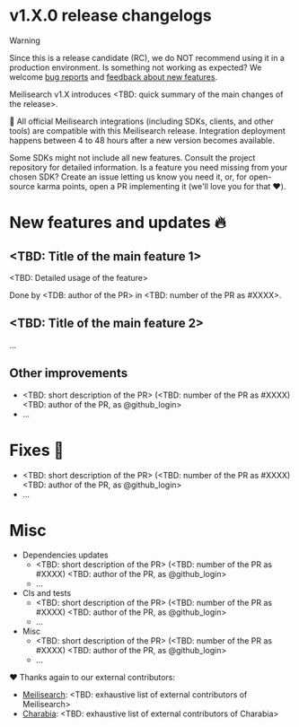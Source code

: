 # v1.X.0 release changelogs

<!-- The following line should ONLY be put PRE-release changelogs -->
> [!WARNING]
> Since this is a release candidate (RC), we do NOT recommend using it in a production environment. Is something not working as expected? We welcome [bug reports](https://github.com/meilisearch/meilisearch/issues/new/choose) and [feedback about new features](https://github.com/meilisearch/product/discussions).

Meilisearch v1.X introduces <TBD: quick summary of the main changes of the release>.

<!-- The following lines should NOT be put in the PRE-release changelogs -->
🧰 All official Meilisearch integrations (including SDKs, clients, and other tools) are compatible with this Meilisearch release. Integration deployment happens between 4 to 48 hours after a new version becomes available.

<!-- The following lines should NOT be put in the PRE-release changelogs -->
Some SDKs might not include all new features. Consult the project repository for detailed information. Is a feature you need missing from your chosen SDK? Create an issue letting us know you need it, or, for open-source karma points, open a PR implementing it (we'll love you for that ❤️).

# New features and updates 🔥

## <TBD: Title of the main feature 1>

<TBD: Detailed usage of the feature>

Done by <TDB: author of the PR> in <TBD: number of the PR as #XXXX>.

## <TBD: Title of the main feature 2>

...

## Other improvements

* <TBD: short description of the PR> (<TBD: number of the PR as #XXXX) <TBD: author of the PR, as @github_login>
* ...

# Fixes 🐞

* <TBD: short description of the PR> (<TBD: number of the PR as #XXXX) <TBD: author of the PR, as @github_login>
* ...

# Misc

* Dependencies updates
  * <TBD: short description of the PR> (<TBD: number of the PR as #XXXX) <TBD: author of the PR, as @github_login>
  * ...
* CIs and tests
  * <TBD: short description of the PR> (<TBD: number of the PR as #XXXX) <TBD: author of the PR, as @github_login>
  * ...
* Misc
  * <TBD: short description of the PR> (<TBD: number of the PR as #XXXX) <TBD: author of the PR, as @github_login>
  * ...

❤️ Thanks again to our external contributors:
- [Meilisearch](https://github.com/meilisearch/meilisearch): <TBD: exhaustive list of external contributors of Meilisearch>
- [Charabia](https://github.com/meilisearch/charabia): <TBD: exhaustive list of external contributors of Charabia>
